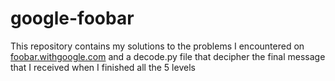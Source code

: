 # google-foobar

This repository contains my solutions to the problems I encountered on [foobar.withgoogle.com](https://foobar.withgoogle.com/) and a decode.py file that decipher the final message that I received when I finished all the 5 levels
